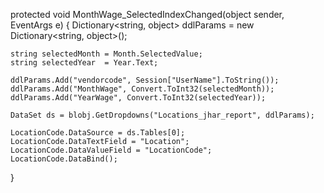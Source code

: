 protected void MonthWage_SelectedIndexChanged(object sender, EventArgs e)
{
    Dictionary<string, object> ddlParams = new Dictionary<string, object>();

    string selectedMonth = Month.SelectedValue;
    string selectedYear  = Year.Text;

    ddlParams.Add("vendorcode", Session["UserName"].ToString());
    ddlParams.Add("MonthWage", Convert.ToInt32(selectedMonth));
    ddlParams.Add("YearWage", Convert.ToInt32(selectedYear));

    DataSet ds = blobj.GetDropdowns("Locations_jhar_report", ddlParams);

    LocationCode.DataSource = ds.Tables[0];
    LocationCode.DataTextField = "Location";       
    LocationCode.DataValueField = "LocationCode";  
    LocationCode.DataBind();
}
